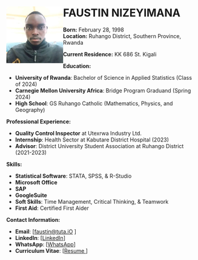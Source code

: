# <img src="https://github.com/FAUSTIN-1/Faustin-profile/blob/main/123.jpg" alt="Profile Picture" width="150" align="left">

# **FAUSTIN NIZEYIMANA**
**Born:** February 28, 1998  
**Location:** Ruhango District, Southern Province, Rwanda 

**Current Residence:** KK 686 St. Kigali

**Education:**
- **University of Rwanda**: Bachelor of Science in Applied Statistics (Class of 2024)
- **Carnegie Mellon University Africa**: Bridge Program Graduand (Spring 2024)
- **High School**: GS Ruhango Catholic (Mathematics, Physics, and Geography)

**Professional Experience:**
- **Quality Control Inspector** at Utexrwa Industry Ltd.
- **Internship**: Health Sector at Kabutare District Hospital (2023)
- **Advisor**: District University Student Association at Ruhango District (2021-2023)

**Skills:**
- **Statistical Software**: STATA, SPSS, & R-Studio
- **Microsoft Office**
- **SAP**
- **GoogleSuite**
- **Soft Skills**: Time Management, Critical Thinking, & Teamwork
- **First Aid**: Certified First Aider

**Contact Information:**
- **Email**: [faustin@tuta.iO ] 
- **LinkedIn**: [[LinkedIn](https://www.linkedin.com/in/faustin-nizeyimana-8aab85259?lipi=urn%3Ali%3Apage%3Ad_flagship3_profile_view_base%3BL0EyhcJBRHGlX%2FdQeUBS%2Bg%3D%3D)]
- **WhatsApp**: [[WhatsApp](https://wa.me/250784885925)]
- **Curriculum Vitae**: [[Resume ](https://drive.google.com/file/d/1CuEdONOHgb1X0ftEkk8mDiOK6217WA9H/view?usp=sharing)]
